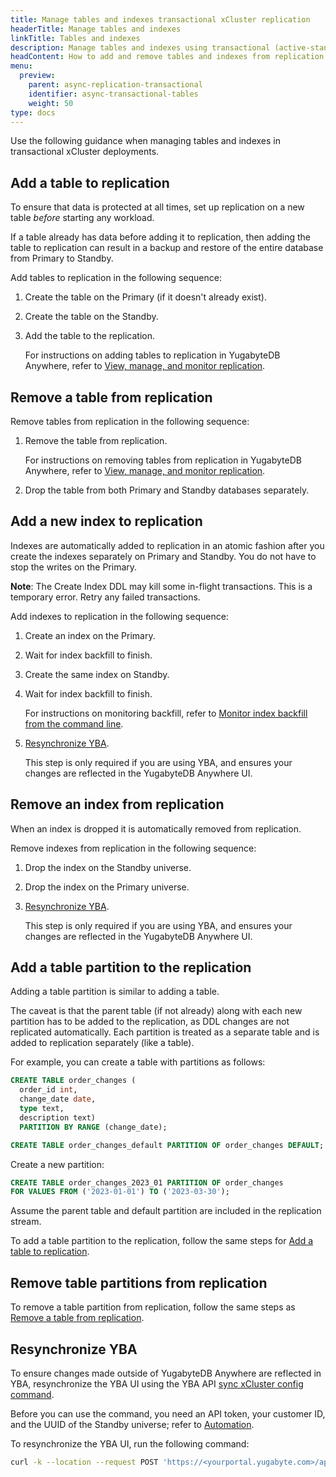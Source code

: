 ```yaml
---
title: Manage tables and indexes transactional xCluster replication
headerTitle: Manage tables and indexes
linkTitle: Tables and indexes
description: Manage tables and indexes using transactional (active-standby) replication between universes
headContent: How to add and remove tables and indexes from replication
menu:
  preview:
    parent: async-replication-transactional
    identifier: async-transactional-tables
    weight: 50
type: docs
---
```


Use the following guidance when managing tables and indexes in transactional xCluster deployments.

## Add a table to replication

To ensure that data is protected at all times, set up replication on a new table _before_ starting any workload.

If a table already has data before adding it to replication, then adding the table to replication can result in a backup and restore of the entire database from Primary to Standby.

Add tables to replication in the following sequence:

1. Create the table on the Primary (if it doesn't already exist).
1. Create the table on the Standby.
1. Add the table to the replication.

    For instructions on adding tables to replication in YugabyteDB Anywhere, refer to [View, manage, and monitor replication](../../../../yugabyte-platform/create-deployments/async-replication-platform/#view-manage-and-monitor-replication).

## Remove a table from replication

Remove tables from replication in the following sequence:

1. Remove the table from replication.

    For instructions on removing tables from replication in YugabyteDB Anywhere, refer to [View, manage, and monitor replication](../../../../yugabyte-platform/create-deployments/async-replication-platform/#view-manage-and-monitor-replication).

1. Drop the table from both Primary and Standby databases separately.

## Add a new index to replication

Indexes are automatically added to replication in an atomic fashion after you create the indexes separately on Primary and Standby. You do not have to stop the writes on the Primary.

**Note**: The Create Index DDL may kill some in-flight transactions. This is a temporary error. Retry any failed transactions.

Add indexes to replication in the following sequence:

1. Create an index on the Primary.

1. Wait for index backfill to finish.

1. Create the same index on Standby.

1. Wait for index backfill to finish.

    For instructions on monitoring backfill, refer to [Monitor index backfill from the command line](https://yugabytedb.tips/?p=2215).

1. [Resynchronize YBA](#resynchronize-yba).

    This step is only required if you are using YBA, and ensures your changes are reflected in the YugabyteDB Anywhere UI.

## Remove an index from replication

When an index is dropped it is automatically removed from replication.

Remove indexes from replication in the following sequence:

1. Drop the index on the Standby universe.

1. Drop the index on the Primary universe.

1. [Resynchronize YBA](#resynchronize-yba).

    This step is only required if you are using YBA, and ensures your changes are reflected in the YugabyteDB Anywhere UI.

## Add a table partition to the replication

Adding a table partition is similar to adding a table.

The caveat is that the parent table (if not already) along with each new partition has to be added to the replication, as DDL changes are not replicated automatically. Each partition is treated as a separate table and is added to replication separately (like a table).

For example, you can create a table with partitions as follows:

```sql
CREATE TABLE order_changes (
  order_id int,
  change_date date,
  type text,
  description text)
  PARTITION BY RANGE (change_date);  
```

```sql
CREATE TABLE order_changes_default PARTITION OF order_changes DEFAULT;
```

Create a new partition:

```sql
CREATE TABLE order_changes_2023_01 PARTITION OF order_changes
FOR VALUES FROM ('2023-01-01') TO ('2023-03-30');
```

Assume the parent table and default partition are included in the replication stream.

To add a table partition to the replication, follow the same steps for [Add a table to replication](#add-a-table-to-replication).

## Remove table partitions from replication

To remove a table partition from replication, follow the same steps as [Remove a table from replication](#remove-a-table-from-replication).

## Resynchronize YBA

To ensure changes made outside of YugabyteDB Anywhere are reflected in YBA, resynchronize the YBA UI using the YBA API [sync xCluster config command](https://api-docs.yugabyte.com/docs/yugabyte-platform/e19b528a55430-sync-xcluster-config).

Before you can use the command, you need an API token, your customer ID, and the UUID of the Standby universe; refer to [Automation](../../../../yugabyte-platform/anywhere-automation/).

To resynchronize the YBA UI, run the following command:

```sh
curl -k --location --request POST 'https://<yourportal.yugabyte.com>/api/v1/customers/<Customer_ID>/xcluster_configs/sync?<standby_universe_uuid>' --header 'X-AUTH-YW-API-TOKEN: <API_token>' --data
```
